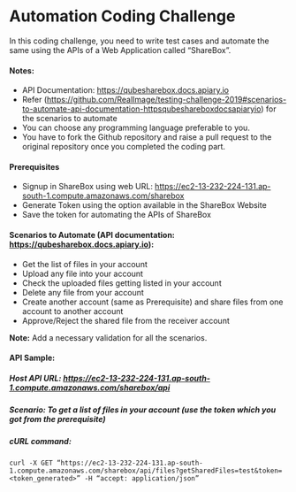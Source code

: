 # Automation Coding Challenge 

In this coding challenge, you need to write test cases and automate the same using the APIs of a Web Application called “ShareBox”.

#### Notes: 
* API Documentation: https://qubesharebox.docs.apiary.io
* Refer (https://github.com/RealImage/testing-challenge-2019#scenarios-to-automate-api-documentation-httpsqubeshareboxdocsapiaryio) for the scenarios to automate
* You can choose any programming language preferable to you. 
* You have to fork the Github repository and raise a pull request to the original repository once you completed the coding part.  

#### Prerequisites
* Signup in ShareBox using web URL: https://ec2-13-232-224-131.ap-south-1.compute.amazonaws.com/sharebox
* Generate Token using the option available in the ShareBox Website
* Save the token for automating the APIs of ShareBox 

#### Scenarios to Automate (API documentation: https://qubesharebox.docs.apiary.io): 
* Get the list of files in your account
* Upload any file into your account 
* Check the uploaded files getting listed in your account 
* Delete any file from your account 
* Create another account (same as Prerequisite)  and share files from one account to another account 
* Approve/Reject the shared file from the receiver account 

**Note:** Add a necessary validation for all the scenarios.


#### API Sample:
##### Host API URL: https://ec2-13-232-224-131.ap-south-1.compute.amazonaws.com/sharebox/api
##### Scenario: To get a list of files in your account (use the token which you got from the prerequisite)
##### cURL command: 
```
curl -X GET “https://ec2-13-232-224-131.ap-south-1.compute.amazonaws.com/sharebox/api/files?getSharedFiles=test&token=<token_generated>” -H “accept: application/json”
```


